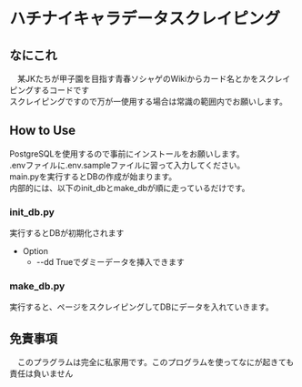 # ハチナイキャラデータスクレイピング

## なにこれ
　某JKたちが甲子園を目指す青春ソシャゲのWikiからカード名とかをスクレイピングするコードです  
スクレイピングですので万が一使用する場合は常識の範囲内でお願いします。

## How to Use
PostgreSQLを使用するので事前にインストールをお願いします。  
.envファイルに.env.sampleファイルに習って入力してください。  
main.pyを実行するとDBの作成が始まります。  
内部的には、以下のinit_dbとmake_dbが順に走っているだけです。
  
### init_db.py  
実行するとDBが初期化されます
- Option
  - --dd Trueでダミーデータを挿入できます
  
### make_db.py
実行すると、ページをスクレイピングしてDBにデータを入れていきます。

## 免責事項
　このプラグラムは完全に私家用です。このプログラムを使ってなにが起きても責任は負いません